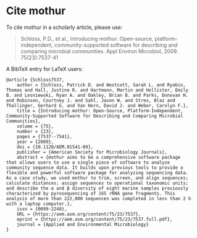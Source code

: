 # Cite mothur

To cite mothur in a scholarly article, please use:

> Schloss, P.D., et al., Introducing mothur: Open-source, platform-independent, community-supported software for describing and comparing microbial communities. Appl Environ Microbiol, 2009. 75(23):7537-41

A BibTeX entry for LaTeX users:

```TeX
@article {Schloss7537,
	author = {Schloss, Patrick D. and Westcott, Sarah L. and Ryabin, Thomas and Hall, Justine R. and Hartmann, Martin and Hollister, Emily B. and Lesniewski, Ryan A. and Oakley, Brian B. and Parks, Donovan H. and Robinson, Courtney J. and Sahl, Jason W. and Stres, Blaz and Thallinger, Gerhard G. and Van Horn, David J. and Weber, Carolyn F.},
	title = {Introducing mothur: Open-Source, Platform-Independent, Community-Supported Software for Describing and Comparing Microbial Communities},
	volume = {75},
	number = {23},
	pages = {7537--7541},
	year = {2009},
	doi = {10.1128/AEM.01541-09},
	publisher = {American Society for Microbiology Journals},
	abstract = {mothur aims to be a comprehensive software package that allows users to use a single piece of software to analyze community sequence data. It builds upon previous tools to provide a flexible and powerful software package for analyzing sequencing data. As a case study, we used mothur to trim, screen, and align sequences; calculate distances; assign sequences to operational taxonomic units; and describe the α and β diversity of eight marine samples previously characterized by pyrosequencing of 16S rRNA gene fragments. This analysis of more than 222,000 sequences was completed in less than 2 h with a laptop computer.},
	issn = {0099-2240},
	URL = {https://aem.asm.org/content/75/23/7537},
	eprint = {https://aem.asm.org/content/75/23/7537.full.pdf},
	journal = {Applied and Environmental Microbiology}
}
```